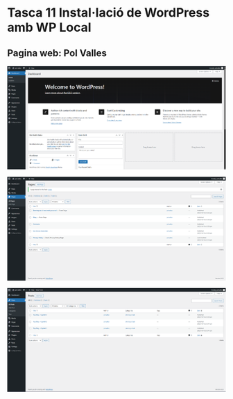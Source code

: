 # Tasca 11 Instal·lació de WordPress amb WP Local

## Pagina web: Pol Valles

  
![Imatge WP1](img/wp1.png)

![Imatge WP2](img/wp2.png)

![Imatge WP3](img/wp3.png)
